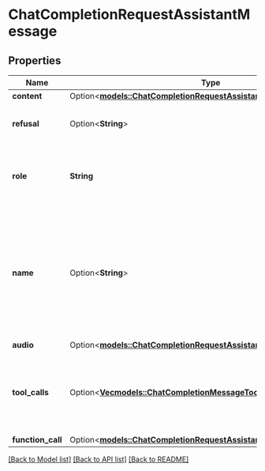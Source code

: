 # ChatCompletionRequestAssistantMessage

## Properties

Name | Type | Description | Notes
------------ | ------------- | ------------- | -------------
**content** | Option<[**models::ChatCompletionRequestAssistantMessageContent**](ChatCompletionRequestAssistantMessage_content.md)> |  | [optional]
**refusal** | Option<**String**> | The refusal message by the assistant. | [optional]
**role** | **String** | The role of the messages author, in this case `assistant`. | 
**name** | Option<**String**> | An optional name for the participant. Provides the model information to differentiate between participants of the same role. | [optional]
**audio** | Option<[**models::ChatCompletionRequestAssistantMessageAudio**](ChatCompletionRequestAssistantMessage_audio.md)> |  | [optional]
**tool_calls** | Option<[**Vec<models::ChatCompletionMessageToolCall>**](ChatCompletionMessageToolCall.md)> | The tool calls generated by the model, such as function calls. | [optional]
**function_call** | Option<[**models::ChatCompletionRequestAssistantMessageFunctionCall**](ChatCompletionRequestAssistantMessage_function_call.md)> |  | [optional]

[[Back to Model list]](../README.md#documentation-for-models) [[Back to API list]](../README.md#documentation-for-api-endpoints) [[Back to README]](../README.md)



